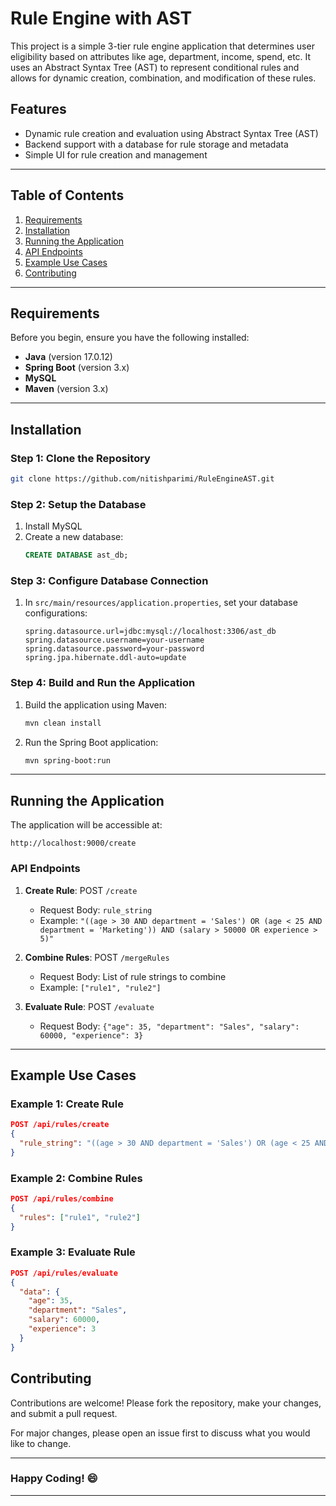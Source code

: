 # Rule Engine with AST

This project is a simple 3-tier rule engine application that determines user eligibility based on attributes like age, department, income, spend, etc. It uses an Abstract Syntax Tree (AST) to represent conditional rules and allows for dynamic creation, combination, and modification of these rules.

## Features
- Dynamic rule creation and evaluation using Abstract Syntax Tree (AST)
- Backend support with a database for rule storage and metadata
- Simple UI for rule creation and management

---

## Table of Contents
1. [Requirements](#requirements)
2. [Installation](#installation)
3. [Running the Application](#running-the-application)
4. [API Endpoints](#api-endpoints)
5. [Example Use Cases](#example-use-cases)
6. [Contributing](#contributing)

---

## Requirements

Before you begin, ensure you have the following installed:
- **Java** (version 17.0.12)
- **Spring Boot** (version 3.x)
- **MySQL**
- **Maven** (version 3.x)

---

## Installation

### Step 1: Clone the Repository

```bash
git clone https://github.com/nitishparimi/RuleEngineAST.git
```

### Step 2: Setup the Database
1. Install MySQL
2. Create a new database:
   ```sql
   CREATE DATABASE ast_db;
   ```

### Step 3: Configure Database Connection
1. In `src/main/resources/application.properties`, set your database configurations:
   ```properties
   spring.datasource.url=jdbc:mysql://localhost:3306/ast_db
   spring.datasource.username=your-username
   spring.datasource.password=your-password
   spring.jpa.hibernate.ddl-auto=update
   ```

### Step 4: Build and Run the Application
1. Build the application using Maven:
   ```bash
   mvn clean install
   ```
2. Run the Spring Boot application:
   ```bash
   mvn spring-boot:run
   ```

---

## Running the Application

The application will be accessible at:
```
http://localhost:9000/create
```

### API Endpoints

1. **Create Rule**: POST `/create`
   - Request Body: `rule_string`
   - Example: `"((age > 30 AND department = 'Sales') OR (age < 25 AND department = 'Marketing')) AND (salary > 50000 OR experience > 5)"`

2. **Combine Rules**: POST `/mergeRules`
   - Request Body: List of rule strings to combine
   - Example: `["rule1", "rule2"]`

3. **Evaluate Rule**: POST `/evaluate`
   - Request Body: `{"age": 35, "department": "Sales", "salary": 60000, "experience": 3}`

---

## Example Use Cases

### Example 1: Create Rule
```json
POST /api/rules/create
{
  "rule_string": "((age > 30 AND department = 'Sales') OR (age < 25 AND department = 'Marketing')) AND (salary > 50000 OR experience > 5)"
}
```

### Example 2: Combine Rules
```json
POST /api/rules/combine
{
  "rules": ["rule1", "rule2"]
}
```

### Example 3: Evaluate Rule
```json
POST /api/rules/evaluate
{
  "data": {
    "age": 35,
    "department": "Sales",
    "salary": 60000,
    "experience": 3
  }
}
```



## Contributing

Contributions are welcome! Please fork the repository, make your changes, and submit a pull request.

For major changes, please open an issue first to discuss what you would like to change.

---


### Happy Coding! 😄

---
